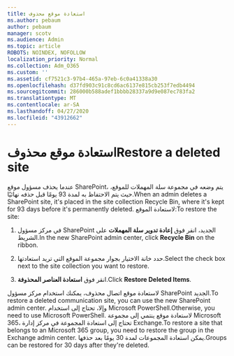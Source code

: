```yaml
---
title: استعادة موقع محذوف
ms.author: pebaum
author: pebaum
manager: scotv
ms.audience: Admin
ms.topic: article
ROBOTS: NOINDEX, NOFOLLOW
localization_priority: Normal
ms.collection: Adm_O365
ms.custom: ''
ms.assetid: cf7521c3-97b4-465a-97eb-6c0a41338a30
ms.openlocfilehash: d37fd903c91c8cd6ac6137e815cb253f7edb4494
ms.sourcegitcommit: 286000b588adef1bbbb28337a9d9e087ec783fa2
ms.translationtype: MT
ms.contentlocale: ar-SA
ms.lasthandoff: 04/27/2020
ms.locfileid: "43912662"
---
```

# <a name="restore-a-deleted-site"></a><span data-ttu-id="b70f4-102">استعادة موقع محذوف</span><span class="sxs-lookup"><span data-stu-id="b70f4-102">Restore a deleted site</span></span>

<span data-ttu-id="b70f4-103">عندما يحذف مسؤول موقع SharePoint، يتم وضعه في مجموعة سلة المهملات للموقع، حيث يتم الاحتفاظ به لمدة 93 يومًا قبل حذفه نهائيًا.</span><span class="sxs-lookup"><span data-stu-id="b70f4-103">When an admin deletes a SharePoint site, it's placed in the site collection Recycle Bin, where it's kept for 93 days before it's permanently deleted.</span></span> <span data-ttu-id="b70f4-104">لاستعادة الموقع:</span><span class="sxs-lookup"><span data-stu-id="b70f4-104">To restore the site:</span></span>
  
1. <span data-ttu-id="b70f4-105">في مركز مسؤول SharePoint الجديد، انقر فوق **إعادة تدوير سلة المهملات** على الشريط.</span><span class="sxs-lookup"><span data-stu-id="b70f4-105">In the new SharePoint admin center, click **Recycle Bin** on the ribbon.</span></span> 
    
2. <span data-ttu-id="b70f4-106">حدد خانة الاختيار بجوار مجموعة الموقع التي تريد استعادتها.</span><span class="sxs-lookup"><span data-stu-id="b70f4-106">Select the check box next to the site collection you want to restore.</span></span>
    
3. <span data-ttu-id="b70f4-107">انقر فوق **استعادة العناصر المحذوفة**.</span><span class="sxs-lookup"><span data-stu-id="b70f4-107">Click **Restore Deleted Items**.</span></span>
    
<span data-ttu-id="b70f4-108">لاستعادة موقع اتصال محذوف، يمكنك استخدام مركز مسؤول SharePoint الجديد.</span><span class="sxs-lookup"><span data-stu-id="b70f4-108">To restore a deleted communication site, you can use the new SharePoint admin center.</span></span> <span data-ttu-id="b70f4-109">وإلا، تحتاج إلى استخدام Microsoft PowerShell.</span><span class="sxs-lookup"><span data-stu-id="b70f4-109">Otherwise, you need to use Microsoft PowerShell.</span></span> <span data-ttu-id="b70f4-110">لاستعادة موقع ينتمي إلى مجموعة Microsoft 365، تحتاج إلى استعادة المجموعة في مركز إدارة Exchange.</span><span class="sxs-lookup"><span data-stu-id="b70f4-110">To restore a site that belongs to an Microsoft 365 group, you need to restore the group in the Exchange admin center.</span></span> <span data-ttu-id="b70f4-111">يمكن استعادة المجموعات لمدة 30 يومًا بعد حذفها.</span><span class="sxs-lookup"><span data-stu-id="b70f4-111">Groups can be restored for 30 days after they're deleted.</span></span>
  

